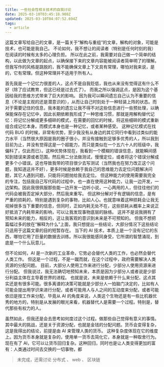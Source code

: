 ```yaml
---
title: 一些社会性相关技术的自我讨论
date: 2025-03-10T03:45:18.908Z
updated: 2025-03-10T04:07:52.694Z
tags:
  - article
---
```


这篇文章写给自己的文章，是一篇关于“解构与重组”的文章，解构的对象，可能是技术，也可能是我自己。
不论如何，我不想让的阅读者（特别是任何时刻的我）在阅读的时候有太多的心理负担。
所以在此之前，我需要对自己做一个简单的结构，以此做为文章的起点，以确保接下来的文章内容能被阅读者简单明了的理解。
但我写作的风格是跳脱的，我不能确保文章上下文具有常理，哪怕对我来说，是的，它有常理。但这种常理并不适用于所有人。

首先我是一个记忆力很差的人，这点不是自我贬低，我也从来没有觉得这有什么不好（除了应试教育，但这已经是过去式了）。
而我之所以强调这点，是因为这个基因给我的思维方式带来了巨大的影响。
因为我可以瞬间遗忘自己认为不重要的信息（不论是主观的还是潜意识的），从而让自己时刻处于一种轻装上阵的状态。而对于需要记住的信息，我本能的遗忘让我不得不对这些信息进行一些预处理，以确保能保存在记忆中，因此长期依赖我形成了一种思维习惯，那就是用解构替代记忆：将记忆分解成更多细碎的模式，在需要的回忆的时候，将这些细碎的模式重新组合成记忆本身。而模式本身也是一种记忆，或者某种感受。
这种记忆模式在找代码 BUG 的时候，非常有优势，至少我没有从身边的其它同行中看到过类似的能力水平（当然很大原因是我的圈子很小，并没有接触到足够多优秀的人，所以我到目前为止，并没有觉得这是一个超能力，而只是类似在一个五六十人的班级中，我偏科了，仅此而已）。这种优势体现在，我看到一个模糊的错误信息，就能瞬间感知到错误来源或者范围，然后用二分法做测试，慢慢定位，或者将这个错误分解成更多个小错误。这也导致我带的项目很少去写测试（当然我也在努力改正这个问题，我知道这并不好），更多时候是依赖于我自己的思维能力去定位问题解决问题，其它人遇到问题，只能将问题抛给我去定位。
但这种能力的使用需要我完全的专注，包括我自己写代码的过程中，也一直在使用这种能力，让我一边开发，一边架构。因此我很佩服那些能一边开发一边听小说，一心两用的人，但往往他们的代码会被我否定掉大部分，然后我来重写。
但这种分解对于有逻辑的信息，是有严重的损耗的，特别是遇到复杂的事物，比如人心。也就意味着这种损耗会让我无视掉很多当下重要的信息，但同时，正如内耗无处不在，这些损耗从概率上来说正好抵消了内耗带来的影响，可以让我发现事物底层的脉络。
这并不是说我拥有了预知未来的能力，相反的，这让我客观的意识到未来是不可预知的。
但我不想把篇幅过多的放在“解释为什么”上面，我只想提出一些结论，大部分情况下这些结论只适用于这篇文章的目的短暂存在。
当下的 AI 技术，本质上是一个没有记忆的东西，哪怕它用了巨量的数据去训练。所以我很能感同身受，它所谓的智慧涌现，到底是一个什么玩意儿。

但不论如何，AI 是一次新的工业革命，它势必会替代人类的工作，也必然会替代人类工作。
但这是一个过程，不是一蹴而就，在这个过程中，政府需要解决人类资源的分配问题。
目前，大部分人使用工作来进行分配，少部分人使用资源来进行分配。
但我说过，我无法确切地预知未来，本质是因为少部分人或者说是少部分利益主体在主导着世界的进程。
也就是说，未来是依赖于什么来分配，这点其实还是有很多可能。很多离谱的决策可能就是少部分人一拍脑门决定的，比如有人可能会提出用学识来进行分配，或者可能用人与人之间的互动度来分配，或者可能依旧是按工作来分配，毕竟从 AI 的角度来说，人类这个生物还是有一些比机器优秀的地方的，特别是从发展的眼光来看，机器替代人是需要一个过程。特别是，替代那些有权力的人。

虽然如此，但我还是会去思考如何度过这个过程。做那些自己觉得有意义的事情。
其中最大的挑战，还是关于资源分配，也就是金钱的分配问题。货币会变得复杂，这是我得出的结论，前提是由 AI 来管理人类的货币。
这种复杂度体现在它的维度上。因为货币本身就是复杂的，使用单一货币去简化它，本身就是一种取舍行为。
现在有了 AI，它可以让货币回归复杂。这种回归，同时也是让人类变得更加的富有：人类通过时间去交换的一切事物，都


> 未完成，还需讨论 分布式 、 web 、 区块链
